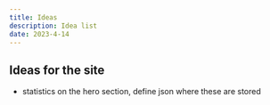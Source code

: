 ```yaml
---
title: Ideas
description: Idea list
date: 2023-4-14
---
```


## Ideas for the site

- statistics on the hero section, define json where these are stored
